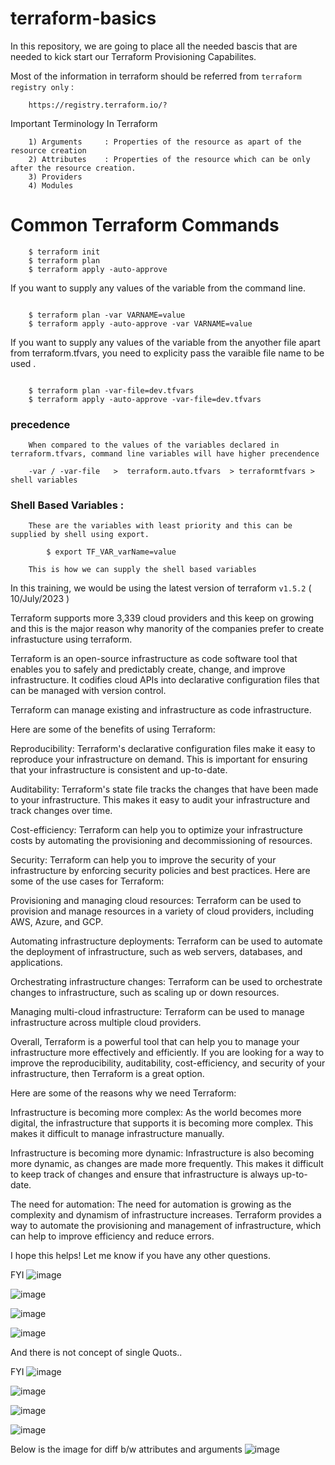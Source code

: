 # terraform-basics

In this repository, we are going to place all the needed bascis that are needed to kick start our Terraform Provisioning Capabilites.

Most of the information in terraform should be referred from `terraform registry only` : 

```
    https://registry.terraform.io/?
```

Important Terminology In Terraform 

```
    1) Arguments     : Properties of the resource as apart of the resource creation
    2) Attributes    : Properties of the resource which can be only after the resource creation.
    3) Providers
    4) Modules
```


# Common Terraform Commands 

```
    $ terraform init 
    $ terraform plan
    $ terraform apply -auto-approve 

```


If you want to supply any values of the variable from the command line. 
```

    $ terraform plan -var VARNAME=value
    $ terraform apply -auto-approve -var VARNAME=value

```

If you want to supply any values of the variable from the anyother file apart from terraform.tfvars, you need to explicity pass the varaible file name to be used . 
```

    $ terraform plan -var-file=dev.tfvars
    $ terraform apply -auto-approve -var-file=dev.tfvars

```


### precedence 

```
    When compared to the values of the variables declared in terraform.tfvars, command line variables will have higher precendence

    -var / -var-file   >  terraform.auto.tfvars  > terraformtfvars > shell variables
```


### Shell Based Variables :

```
    These are the variables with least priority and this can be supplied by shell using export.

        $ export TF_VAR_varName=value 
    
    This is how we can supply the shell based variables
```


In this training, we would be using the latest version of terraform `v1.5.2` ( 10/July/2023 )

Terraform supports more 3,339 cloud providers and this keep on growing and this is the major reason why manority of the companies prefer to create infrastucture using terraform.


Terraform is an open-source infrastructure as code software tool that enables you to safely and predictably create, change, and improve infrastructure. It codifies cloud APIs into declarative configuration files that can be managed with version control. 

Terraform can manage existing and infrastructure as code infrastructure.

Here are some of the benefits of using Terraform:

Reproducibility: Terraform's declarative configuration files make it easy to reproduce your infrastructure on demand. This is important for ensuring that your infrastructure is consistent and up-to-date.

Auditability: Terraform's state file tracks the changes that have been made to your infrastructure. This makes it easy to audit your infrastructure and track changes over time.

Cost-efficiency: Terraform can help you to optimize your infrastructure costs by automating the provisioning and decommissioning of resources.

Security: Terraform can help you to improve the security of your infrastructure by enforcing security policies and best practices.
Here are some of the use cases for Terraform:

Provisioning and managing cloud resources: Terraform can be used to provision and manage resources in a variety of cloud providers, including AWS, Azure, and GCP.

Automating infrastructure deployments: Terraform can be used to automate the deployment of infrastructure, such as web servers, databases, and applications.

Orchestrating infrastructure changes: Terraform can be used to orchestrate changes to infrastructure, such as scaling up or down resources.

Managing multi-cloud infrastructure: Terraform can be used to manage infrastructure across multiple cloud providers.

Overall, Terraform is a powerful tool that can help you to manage your infrastructure more effectively and efficiently. If you are looking for a way to improve the reproducibility, auditability, cost-efficiency, and security of your infrastructure, then Terraform is a great option.

Here are some of the reasons why we need Terraform:

Infrastructure is becoming more complex: As the world becomes more digital, the infrastructure that supports it is becoming more complex. This makes it difficult to manage infrastructure manually.

Infrastructure is becoming more dynamic: Infrastructure is also becoming more dynamic, as changes are made more frequently. This makes it difficult to keep track of changes and ensure that infrastructure is always up-to-date.

The need for automation: The need for automation is growing as the complexity and dynamism of infrastructure increases. Terraform provides a way to automate the provisioning and management of infrastructure, which can help to improve efficiency and reduce errors.

I hope this helps! Let me know if you have any other questions.


FYI 
![image](https://github.com/santhosh-patchigolla/teraform-basics/assets/53848645/b4f40f0a-f7d6-4c0d-afd1-15d238951776)

![image](https://github.com/santhosh-patchigolla/teraform-basics/assets/53848645/389e314c-e6f9-4429-ade5-f285abcbc2e8)

![image](https://github.com/santhosh-patchigolla/teraform-basics/assets/53848645/b1c86c5e-903a-4ccf-9a81-02029ea2bce0)



![image](https://github.com/santhosh-patchigolla/teraform-basics/assets/53848645/4e1f82d6-06af-4e8a-a91c-3518300d0e28)


And there is not concept of single Quots..


FYI 
![image](https://github.com/santhosh-patchigolla/teraform-basics/assets/53848645/b4f40f0a-f7d6-4c0d-afd1-15d238951776)

![image](https://github.com/santhosh-patchigolla/teraform-basics/assets/53848645/389e314c-e6f9-4429-ade5-f285abcbc2e8)

![image](https://github.com/santhosh-patchigolla/teraform-basics/assets/53848645/b1c86c5e-903a-4ccf-9a81-02029ea2bce0)



![image](https://github.com/santhosh-patchigolla/teraform-basics/assets/53848645/4e1f82d6-06af-4e8a-a91c-3518300d0e28)

Below is the image for diff b/w attributes and arguments
![image](https://github.com/santhosh-patchigolla/teraform-basics/assets/53848645/d67b46c2-5a6d-4765-8276-b8cb547f4594)

